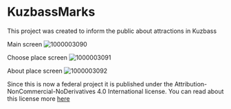 # KuzbassMarks

This project was created to inform the public about attractions in Kuzbass 

Main screen
![1000003090](https://github.com/user-attachments/assets/49f941e8-cb5d-4ea9-b4c7-6a244ea81824)

Choose place screen
![1000003091](https://github.com/user-attachments/assets/c44a6df1-ee5a-4eee-86cb-96bdc8dbc5fe)

About place screen
![1000003092](https://github.com/user-attachments/assets/9fc4b7d8-bce7-4090-9f5a-f0261ede1c65)


Since this is now a federal project it is published under the Attribution-NonCommercial-NoDerivatives 4.0 International license.
You can read about this license more <a href="https://creativecommons.org/licenses/by-nc-nd/4.0/">here</a>
